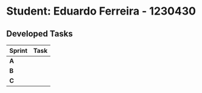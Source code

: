 # Student: Eduardo Ferreira - 1230430

## Developed Tasks

| Sprint | Task                                                                                                                                                                                           |
|--------|------------------------------------------------------------------------------------------------------------------------------------------------------------------------------------------------|
| **A**  |                   |
| **B**  |  |
| **C**  |                        | 
